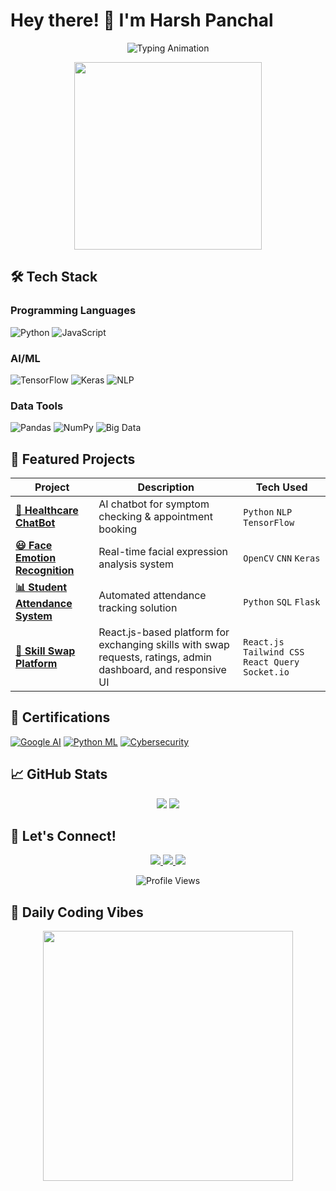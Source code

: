 # Hey there! 👋 I'm Harsh Panchal

<p align="center">
  <img src="https://readme-typing-svg.herokuapp.com?font=Fira+Code&pause=1000&color=22D3EE&center=true&vCenter=true&width=435&lines=AI+Enthusiast;Machine+Learning+Developer;Problem+Solver;Big+Data+Explorer" alt="Typing Animation">
</p>

<div align="center">
  <img src="https://media.giphy.com/media/QTfX9Ejfra3ZmNxh6B/giphy.gif" width="300">
  <!-- New male developer GIF -->
</div>

## 🛠️ Tech Stack

### Programming Languages
![Python](https://img.shields.io/badge/Python-3776AB?style=for-the-badge&logo=python&logoColor=white)
![JavaScript](https://img.shields.io/badge/JavaScript-F7DF1E?style=for-the-badge&logo=javascript&logoColor=black)

### AI/ML
![TensorFlow](https://img.shields.io/badge/TensorFlow-FF6F00?style=for-the-badge&logo=tensorflow&logoColor=white)
![Keras](https://img.shields.io/badge/Keras-D00000?style=for-the-badge&logo=keras&logoColor=white)
![NLP](https://img.shields.io/badge/NLP-4A154B?style=for-the-badge&logo=natural-language-processing&logoColor=white)

### Data Tools
![Pandas](https://img.shields.io/badge/Pandas-150458?style=for-the-badge&logo=pandas&logoColor=white)
![NumPy](https://img.shields.io/badge/NumPy-013243?style=for-the-badge&logo=numpy&logoColor=white)
![Big Data](https://img.shields.io/badge/Big_Data-E2520F?style=for-the-badge&logo=apache-spark&logoColor=white)

## 🚀 Featured Projects

| Project | Description | Tech Used |
|---------|-------------|-----------|
| **[🤖 Healthcare ChatBot](https://github.com/HarshPanchal-14)** | AI chatbot for symptom checking & appointment booking | `Python` `NLP` `TensorFlow` |
| **[😃 Face Emotion Recognition](https://github.com/HarshPanchal-14)** | Real-time facial expression analysis system | `OpenCV` `CNN` `Keras` |
| **[📊 Student Attendance System](https://github.com/HarshPanchal-14)** | Automated attendance tracking solution | `Python` `SQL` `Flask` |
| **[🔄 Skill Swap Platform](https://github.com/HarshPanchal-14/skill-swap-platform)** | React.js-based platform for exchanging skills with swap requests, ratings, admin dashboard, and responsive UI | `React.js` `Tailwind CSS` `React Query` `Socket.io` |

## 📜 Certifications
[![Google AI](https://img.shields.io/badge/Google-Generative_AI-4285F4?style=flat-square&logo=google)](https://cloud.google.com/certification)
[![Python ML](https://img.shields.io/badge/Great_Learning-Python_ML-FFD700?style=flat-square)](https://www.greatlearning.in)
[![Cybersecurity](https://img.shields.io/badge/Google-Cybersecurity-34A853?style=flat-square&logo=google)](https://grow.google)

## 📈 GitHub Stats
<p align="center">
  <img src="https://github-readme-stats.vercel.app/api?username=HarshPanchal-14&show_icons=true&theme=radical">
  <img src="https://github-readme-streak-stats.herokuapp.com/?user=HarshPanchal-14&theme=dark">
</p>

## 🤝 Let's Connect!
<p align="center">
  <a href="mailto:mr.harsh.panchal@gmail.com">
    <img src="https://img.shields.io/badge/Gmail-D14836?style=for-the-badge&logo=gmail&logoColor=white">
  </a>
  <a href="https://www.linkedin.com/in/harsh-panchal-7212142a9/">
    <img src="https://img.shields.io/badge/LinkedIn-0077B5?style=for-the-badge&logo=linkedin&logoColor=white">
  </a>
  <a href="tel:+918200524790">
    <img src="https://img.shields.io/badge/Phone-25D366?style=for-the-badge&logo=whatsapp&logoColor=white">
  </a>
</p>

<div align="center">
  <img src="https://komarev.com/ghpvc/?username=HarshPanchal-14&color=blue&style=flat-square" alt="Profile Views">
</div>

## 🚀 Daily Coding Vibes
<p align="center">
  <img src="https://media.giphy.com/media/LmNwrBhejkK9EFP504/giphy.gif" width="400">
</p>
